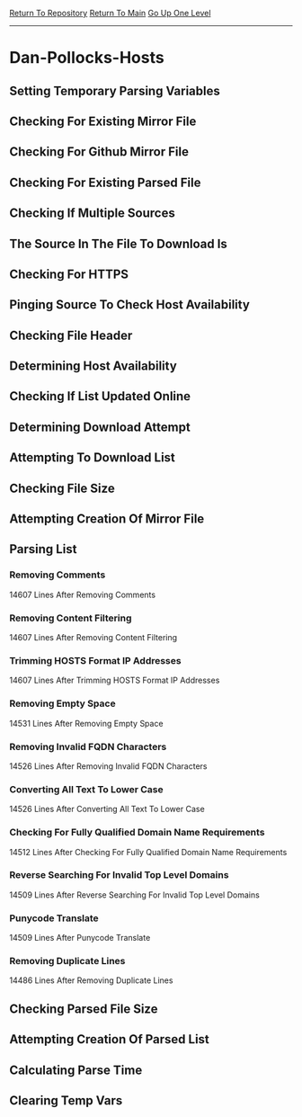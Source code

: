 [Return To Repository](https://github.com/deathbybandaid/piholeparser/)
[Return To Main](https://github.com/deathbybandaid/piholeparser/blob/master/RecentRunLogs/Mainlog.md)
[Go Up One Level](https://github.com/deathbybandaid/piholeparser/blob/master/RecentRunLogs/TopLevelScripts/30-Processing-External-Blacklists.md)
____________________________________
# Dan-Pollocks-Hosts
## Setting Temporary Parsing Variables
## Checking For Existing Mirror File
## Checking For Github Mirror File
## Checking For Existing Parsed File
## Checking If Multiple Sources
## The Source In The File To Download Is
## Checking For HTTPS
## Pinging Source To Check Host Availability
## Checking File Header
## Determining Host Availability
## Checking If List Updated Online
## Determining Download Attempt
## Attempting To Download List
## Checking File Size
## Attempting Creation Of Mirror File
## Parsing List
### Removing Comments
14607 Lines After Removing Comments
### Removing Content Filtering
14607 Lines After Removing Content Filtering
### Trimming HOSTS Format IP Addresses
14607 Lines After Trimming HOSTS Format IP Addresses
### Removing Empty Space
14531 Lines After Removing Empty Space
### Removing Invalid FQDN Characters
14526 Lines After Removing Invalid FQDN Characters
### Converting All Text To Lower Case
14526 Lines After Converting All Text To Lower Case
### Checking For Fully Qualified Domain Name Requirements
14512 Lines After Checking For Fully Qualified Domain Name Requirements
### Reverse Searching For Invalid Top Level Domains
14509 Lines After Reverse Searching For Invalid Top Level Domains
### Punycode Translate
14509 Lines After Punycode Translate
### Removing Duplicate Lines
14486 Lines After Removing Duplicate Lines
## Checking Parsed File Size
## Attempting Creation Of Parsed List
## Calculating Parse Time
## Clearing Temp Vars
